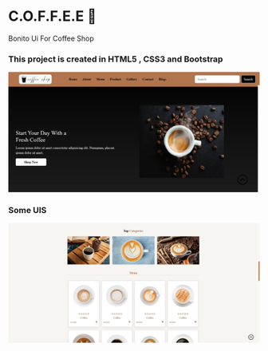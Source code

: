 # C.O.F.F.E.E :dress:
Bonito Ui For Coffee Shop 
 ### This project is created in HTML5 , CSS3 and Bootstrap
![img specific for the project](./imgs/ui1.jpg)

### Some UIS
![img specific for the project](./imgs/ui2.jpg)

